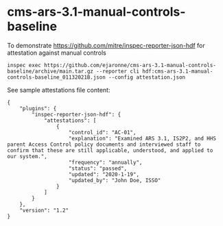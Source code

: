 # cms-ars-3.1-manual-controls-baseline

To demonstrate https://github.com/mitre/inspec-reporter-json-hdf for attestation against manual controls

```
inspec exec https://github.com/ejaronne/cms-ars-3.1-manual-controls-baseline/archive/main.tar.gz --reporter cli hdf:cms-ars-3.1-manual-controls-baseline_01132021B.json --config attestation.json
```
See sample attestations file content:
```
{
    "plugins": {
        "inspec-reporter-json-hdf": {
            "attestations": [
                {
                    "control_id": "AC-01",
                    "explanation": "Examined ARS 3.1, IS2P2, and HHS parent Access Control policy documents and interviewed staff to confirm that these are still applicable, understood, and applied to our system.",
                    "frequency": "annually",
                    "status": "passed",
                    "updated": "2020-1-19",
                    "updated_by": "John Doe, ISSO"
                }
            ]
        }
    },
    "version": "1.2"
}
```
